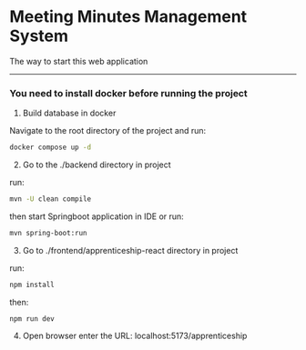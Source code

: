 # Meeting Minutes Management System
The way to start this web application

---
### You need to install docker before running the project

1. Build database in docker

Navigate to the root directory of the project and run:

```bash
docker compose up -d
```

2. Go to the ./backend directory in project

run: 

```bash
mvn -U clean compile
```

then start Springboot application in IDE or run:

```bash
mvn spring-boot:run
```

3. Go to ./frontend/apprenticeship-react directory in project

run:

```bash
npm install
```

then:

```
npm run dev
```

4. Open browser enter the URL: localhost:5173/apprenticeship

